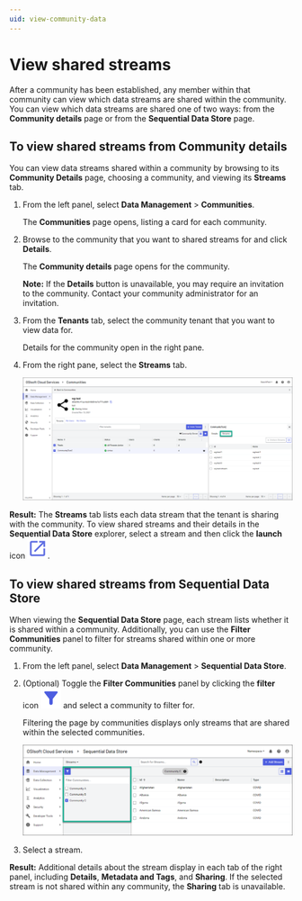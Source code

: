 ```yaml
---
uid: view-community-data
---
```


# View shared streams 

After a community has been established, any member within that community can view which data streams are shared within the community. You can view which data streams are shared one of two ways: from the **Community details** page or from the **Sequential Data Store** page.

## To view shared streams from Community details

You can view data streams shared within a community by browsing to its **Community Details** page, choosing a community, and viewing its **Streams** tab.

1. From the left panel, select **Data Management** > **Communities**.

    The **Communities** page opens, listing a card for each community.

1. Browse to the community that you want to shared streams for and click **Details**.

    The **Community details** page opens for the community. 
    
    **Note:** If the **Details** button is unavailable, you may require an invitation to the community. Contact your community administrator for an invitation.
    
1. From the **Tenants** tab, select the community tenant that you want to view data for.

    Details for the community open in the right pane.

1. From the right pane, select the **Streams** tab.

    ![Tenant shared streams](images/communities-shared-streams.png)

**Result:** The **Streams** tab lists each data stream that the tenant is sharing with the community. To view shared streams and their details in the **Sequential Data Store** explorer, select a stream and then click the **launch** icon ![launch icon](images/launch_black_18dp.svg). 

## To view shared streams from Sequential Data Store

When viewing the **Sequential Data Store** page, each stream lists whether it is shared within a community. Additionally, you can use the **Filter Communities** panel to filter for streams shared within one or more community.

1. From the left panel, select **Data Management** > **Sequential Data Store**.

1. (Optional) Toggle the **Filter Communities** panel by clicking the **filter** icon ![filter icon](images/filter_alt_black_18dp.svg) and select a community to filter for.

    Filtering the page by communities displays only streams that are shared within the selected communities.
    
    ![Filter communities](images/filter-pane.png)

1. Select a stream.

**Result:** Additional details about the stream display in each tab of the right panel, including **Details**, **Metadata and Tags**, and **Sharing**. If the selected stream is not shared within any community, the **Sharing** tab is unavailable.
